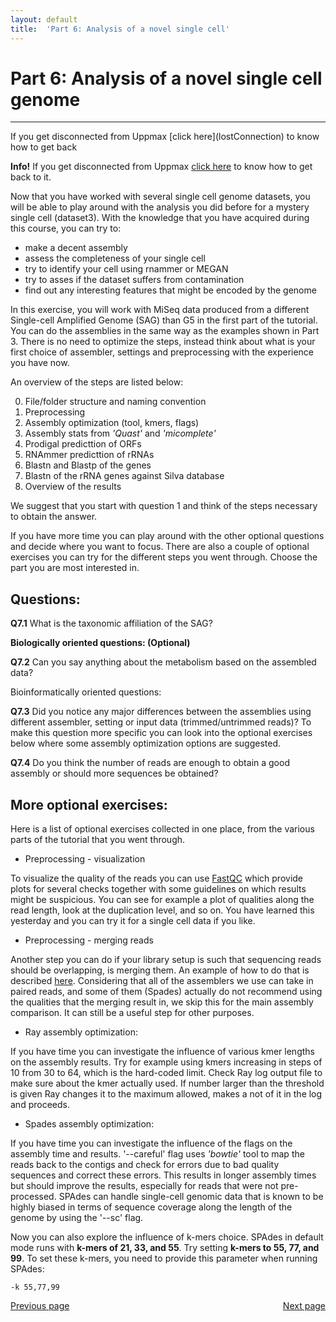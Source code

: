 ```yaml
---
layout: default
title:  'Part 6: Analysis of a novel single cell'
---
```


# Part 6: Analysis of a novel single cell genome
---

<p class="bg-warning">If you get disconnected from Uppmax [click here](lostConnection) to know how to get back </p>
<div class="alert alert-info">
  <strong>Info!</strong> If you get disconnected from Uppmax <a class="btn btn-primary" href="lostConnection">click here</a> to know how to get back to it.
</div>

Now that you have worked with several single cell genome datasets, you will be able to play around with the analysis you did before for a mystery single cell (dataset3). 
With the knowledge that you have acquired during this course, you can try to:

- make a decent assembly
- assess the completeness of your single cell
- try to identify your cell using rnammer or MEGAN
- try to asses if the dataset suffers from contamination
- find out any interesting features that might be encoded by the genome

In this exercise, you will work with MiSeq data produced from a different Single-cell Amplified Genome (SAG) than G5 in the first part of the tutorial. You can do the assemblies in the same way as the examples shown in Part 3. There is no need to optimize the steps, instead think about what is your first choice of assembler, settings and preprocessing with the experience you have now.

An overview of the steps are listed below:

0. File/folder structure and naming convention
1. Preprocessing
2. Assembly optimization (tool, kmers, flags)
3. Assembly stats from *'Quast'* and *'micomplete'* 
4. Prodigal predicttion of ORFs
5. RNAmmer predicttion of rRNAs
6. Blastn and Blastp of the genes
7. Blastn of the rRNA genes against Silva database
8. Overview of the results


We suggest that you start with question 1 and think of the steps necessary to obtain the answer. 

If you have more time you can play around with the other optional questions and decide where you want to focus. There are also a couple of optional exercises you can try for the different steps you went through. Choose the part you are most interested in.

## Questions:  

**Q7.1** What is the taxonomic affiliation of the SAG?  


**Biologically oriented questions: (Optional)**

**Q7.2** Can you say anything about the metabolism based on the assembled data?  

Bioinformatically oriented questions:

**Q7.3** Did you notice any major differences between the assemblies using different assembler, setting or input data (trimmed/untrimmed reads)? To make this question more specific you can look into the optional exercises below where some assembly optimization options are suggested.  

**Q7.4** Do you think the number of reads are enough to obtain a good assembly or should more sequences be obtained?  

## More optional exercises:  

Here is a list of optional exercises collected in one place, from the various parts of the tutorial that you went through.

* Preprocessing - visualization

To visualize the quality of the reads you can use [FastQC](http://www.bioinformatics.babraham.ac.uk/projects/fastqc/) which provide plots for several checks together with some guidelines on which results might be suspicious. You can see for example a plot of qualities along the read length, look at the duplication level, and so on. You have learned this yesterday and you can try it for a single cell data if you like.

* Preprocessing - merging reads

Another step you can do if your library setup is such that sequencing reads should be overlapping, is merging them. An example of how to do that is described [here](scg_part3_merging). Considering that all of the assemblers we use can take in paired reads, and some of them (Spades) actually do not recommend using the qualities that the merging result in, we skip this for the main assembly comparison. It can still be a useful step for other purposes.

* Ray assembly optimization:

If you have time you can investigate the influence of various kmer lengths on the assembly results. Try for example using kmers increasing in steps of 10 from 30 to 64, which is the hard-coded limit. Check Ray log output file to make sure about the kmer actually used. If number larger than the threshold is given Ray changes it to the maximum allowed, makes a not of it in the log and proceeds. 

* Spades assembly optimization:

If you have time you can investigate the influence of the flags on the assembly time and results. '--careful' flag uses *'bowtie'* tool to map the reads back to the contigs and check for errors due to bad quality sequences and correct these errors. This results in longer assembly times but should improve the results, especially for reads that were not pre-processed. SPAdes can handle single-cell genomic data that is known to be highly biased in terms of sequence coverage along the length of the genome by using the '--sc' flag.

Now you can also explore the influence of k-mers choice. SPAdes in default mode runs with **k-mers of 21, 33, and 55**. 
Try setting **k-mers to 55, 77, and 99**. To set these k-mers, you need to provide this parameter when running SPAdes:

```
-k 55,77,99
```


<div>
 <span style="float:left"><a class="btn btn-primary" href="scg_part5_2"> Previous page</a></span>
 <span style="float:right"><a class="btn btn-primary" href="#"> Next page</a></span>
</div>

